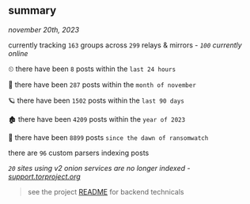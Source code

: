 
## summary
_november 20th, 2023_

currently tracking `163` groups across `299` relays & mirrors - _`100` currently online_

⏲ there have been `8` posts within the `last 24 hours`

🦈 there have been `287` posts within the `month of november`

🪐 there have been `1502` posts within the `last 90 days`

🏚 there have been `4209` posts within the `year of 2023`

🦕 there have been `8899` posts `since the dawn of ransomwatch`

there are `96` custom parsers indexing posts

_`20` sites using v2 onion services are no longer indexed - [support.torproject.org](https://support.torproject.org/onionservices/v2-deprecation/)_

> see the project [README](https://github.com/joshhighet/ransomwatch#ransomwatch--) for backend technicals
